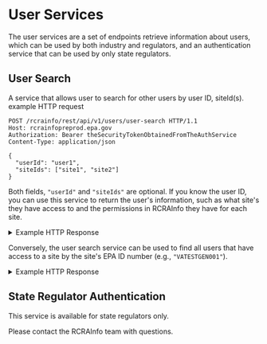 # User Services

The user services are a set of endpoints retrieve information about users, which can be used by both industry and
regulators, and an authentication service that can be used by only state regulators.

## User Search

A service that allows user to search for other users by user ID, siteId(s).
example HTTP request

```http
POST /rcrainfo/rest/api/v1/users/user-search HTTP/1.1
Host: rcrainfopreprod.epa.gov
Authorization: Bearer theSecurityTokenObtainedFromTheAuthService
Content-Type: application/json

{
  "userId": "user1",
  "siteIds": ["site1", "site2"]
}
```

Both fields, `"userId"` and `"siteIds"` are optional. If you know the user ID, you can use this service to return the
user's
information, such as what site's they have access to and the permissions in RCRAInfo they have for each site.

<details>
    <summary>Example HTTP Response</summary>

```json
{
  "totalNumberOfUsers": 1,
  "totalNumberOfPages": 1,
  "currentPageNumber": 1,
  "warnings": [],
  "searchedParameters": [
    {
      "field": "userId",
      "value": "myUserId123"
    }
  ],
  "users": [
    {
      "userId": "myUserId123",
      "firstName": "John",
      "lastName": "Doe",
      "email": "foobar@gmail.com",
      "phone": {
        "number": "555-555-5555"
      },
      "esaStatus": "Received",
      "lastLoginDate": "2023-08-09T18:15:30.849+00:00",
      "sites": [
        {
          "siteId": "VAB000535062",
          "siteName": "TEST BROKER 5-28-2020",
          "permissions": [
            {
              "module": "SiteManagement",
              "level": "Active"
            },
            {
              "module": "AnnualReport",
              "level": "Certifier"
            },
            {
              "module": "BiennialReport",
              "level": "Certifier"
            },
            {
              "module": "eManifest",
              "level": "Certifier"
            },
            {
              "module": "myRCRAid",
              "level": "Certifier"
            },
            {
              "module": "WIETS",
              "level": "Certifier"
            }
          ]
        },
        {
          "siteId": "VATESTGEN001",
          "siteName": "VA TEST GEN 2021",
          "permissions": [
            ...
          ]
        }
      ]
    }
  ]
}
```

</details>

Conversely, the user search service can be used to find all users that have access to a site by the site's EPA ID
number (e.g., `"VATESTGEN001"`).

<details>
    <summary>Example HTTP Response</summary>

```json
{
  "totalNumberOfUsers": 8,
  "totalNumberOfPages": 1,
  "currentPageNumber": 1,
  "warnings": [],
  "searchedParameters": [
    {
      "field": "siteIds",
      "value": "[VATESTGEN001]"
    }
  ],
  "users": [
    {
      "userId": "myUserId123",
      "firstName": "John",
      "lastName": "Doe",
      "email": "foobar@gmail.com",
      "phone": {
        "number": "555-555-5555"
      },
      "esaStatus": "Received",
      "lastLoginDate": "2023-08-09T18:15:30.849+00:00",
      "sites": [
        ...
      ]
    }
    ...
  ]
}
```

</details>

## State Regulator Authentication

This service is available for state regulators only.

Please contact the RCRAInfo team with questions.
